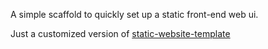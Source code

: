 A simple scaffold to quickly set up a static front-end web ui.

Just a customized version of [static-website-template](https://github.com/wwebdev/static-website-template)
